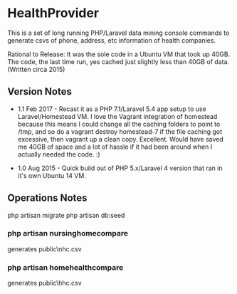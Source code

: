 # HealthProvider

This is a set of long running PHP/Laravel data mining console commands to generate csvs of phone, address, etc information of health companies. 

Rational to Release: It was the sole code in a Ubuntu VM that took up 40GB. The code, the last time run, yes cached just slightly less than 40GB of data. (Written circa 2015)

## Version Notes

* 1.1 Feb 2017 - Recast it as a PHP 7.1/Laravel 5.4 app setup to use Laravel/Homestead VM. I love the Vagrant integration of homestead because this means I could change all the caching folders to point to /tmp, and so do a vagrant destroy homestead-7 if the file caching got excessive, then vagrant up a clean copy. Excellent. Would have saved me 40GB of space and a lot of hassle if it had been around when I actually needed the code. :) 

* 1.0 Aug 2015 - Quick build out of PHP 5.x/Laravel 4 version that ran in it's own Ubuntu 14 VM.

## Operations Notes 

php artisan migrate
php artisan db:seed

### php artisan nursinghomecompare

generates public\nhc.csv

### php artisan homehealthcompare

generates public\hhc.csv

